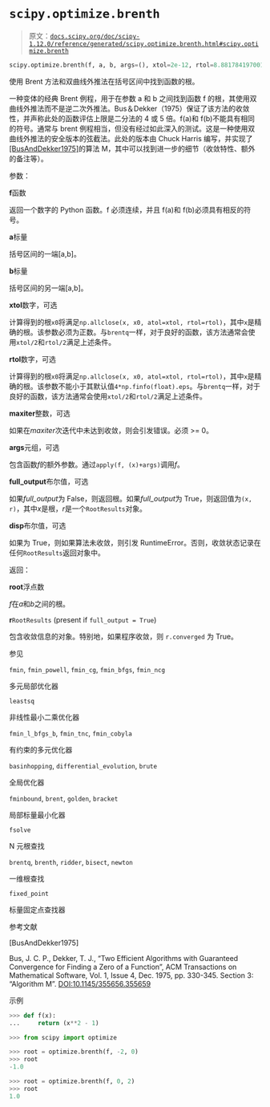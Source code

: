 # `scipy.optimize.brenth`

> 原文：[`docs.scipy.org/doc/scipy-1.12.0/reference/generated/scipy.optimize.brenth.html#scipy.optimize.brenth`](https://docs.scipy.org/doc/scipy-1.12.0/reference/generated/scipy.optimize.brenth.html#scipy.optimize.brenth)

```py
scipy.optimize.brenth(f, a, b, args=(), xtol=2e-12, rtol=8.881784197001252e-16, maxiter=100, full_output=False, disp=True)
```

使用 Brent 方法和双曲线外推法在括号区间中找到函数的根。

一种变体的经典 Brent 例程，用于在参数 a 和 b 之间找到函数 f 的根，其使用双曲线外推法而不是逆二次外推法。Bus＆Dekker（1975）保证了该方法的收敛性，并声称此处的函数评估上限是二分法的 4 或 5 倍。f(a)和 f(b)不能具有相同的符号。通常与 brent 例程相当，但没有经过如此深入的测试。这是一种使用双曲线外推法的安全版本的弦截法。此处的版本由 Chuck Harris 编写，并实现了[[BusAndDekker1975]](#r044260d935ec-busanddekker1975)的算法 M，其中可以找到进一步的细节（收敛特性、额外的备注等）。

参数：

**f**函数

返回一个数字的 Python 函数。f 必须连续，并且 f(a)和 f(b)必须具有相反的符号。

**a**标量

括号区间的一端[a,b]。

**b**标量

括号区间的另一端[a,b]。

**xtol**数字，可选

计算得到的根`x0`将满足`np.allclose(x, x0, atol=xtol, rtol=rtol)`，其中`x`是精确的根。该参数必须为正数。与`brentq`一样，对于良好的函数，该方法通常会使用`xtol/2`和`rtol/2`满足上述条件。

**rtol**数字，可选

计算得到的根`x0`将满足`np.allclose(x, x0, atol=xtol, rtol=rtol)`，其中`x`是精确的根。该参数不能小于其默认值`4*np.finfo(float).eps`。与`brentq`一样，对于良好的函数，该方法通常会使用`xtol/2`和`rtol/2`满足上述条件。

**maxiter**整数，可选

如果在*maxiter*次迭代中未达到收敛，则会引发错误。必须 >= 0。

**args**元组，可选

包含函数*f*的额外参数。通过`apply(f, (x)+args)`调用*f*。

**full_output**布尔值，可选

如果*full_output*为 False，则返回根。如果*full_output*为 True，则返回值为`(x, r)`，其中*x*是根，*r*是一个`RootResults`对象。

**disp**布尔值，可选

如果为 True，则如果算法未收敛，则引发 RuntimeError。否则，收敛状态记录在任何`RootResults`返回对象中。

返回：

**root**浮点数

*f*在*a*和*b*之间的根。

**r**`RootResults` (present if `full_output = True`)

包含收敛信息的对象。特别地，如果程序收敛，则 `r.converged` 为 True。

参见

`fmin`, `fmin_powell`, `fmin_cg`, `fmin_bfgs`, `fmin_ncg`

多元局部优化器

`leastsq`

非线性最小二乘优化器

`fmin_l_bfgs_b`, `fmin_tnc`, `fmin_cobyla`

有约束的多元优化器

`basinhopping`, `differential_evolution`, `brute`

全局优化器

`fminbound`, `brent`, `golden`, `bracket`

局部标量最小化器

`fsolve`

N 元根查找

`brentq`, `brenth`, `ridder`, `bisect`, `newton`

一维根查找

`fixed_point`

标量固定点查找器

参考文献

[BusAndDekker1975]

Bus, J. C. P., Dekker, T. J., “Two Efficient Algorithms with Guaranteed Convergence for Finding a Zero of a Function”, ACM Transactions on Mathematical Software, Vol. 1, Issue 4, Dec. 1975, pp. 330-345\. Section 3: “Algorithm M”. [DOI:10.1145/355656.355659](https://doi.org/10.1145/355656.355659)

示例

```py
>>> def f(x):
...     return (x**2 - 1) 
```

```py
>>> from scipy import optimize 
```

```py
>>> root = optimize.brenth(f, -2, 0)
>>> root
-1.0 
```

```py
>>> root = optimize.brenth(f, 0, 2)
>>> root
1.0 
```

